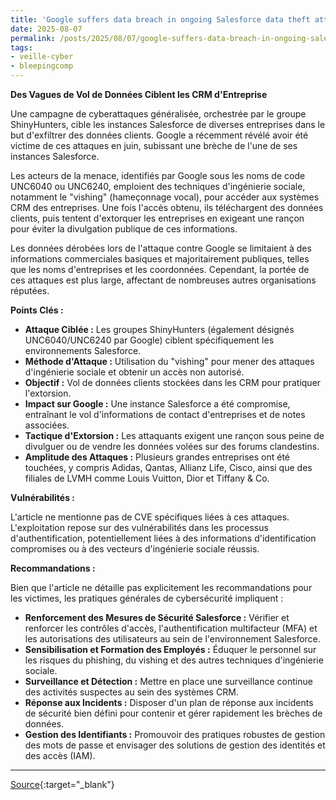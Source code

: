 ```yaml
---
title: 'Google suffers data breach in ongoing Salesforce data theft attacks'
date: 2025-08-07
permalink: /posts/2025/08/07/google-suffers-data-breach-in-ongoing-salesforce-data-theft-attacks/
tags:
- veille-cyber
- bleepingcomp
---
```

**Des Vagues de Vol de Données Ciblent les CRM d'Entreprise**

Une campagne de cyberattaques généralisée, orchestrée par le groupe ShinyHunters, cible les instances Salesforce de diverses entreprises dans le but d'exfiltrer des données clients. Google a récemment révélé avoir été victime de ces attaques en juin, subissant une brèche de l'une de ses instances Salesforce.

Les acteurs de la menace, identifiés par Google sous les noms de code UNC6040 ou UNC6240, emploient des techniques d'ingénierie sociale, notamment le "vishing" (hameçonnage vocal), pour accéder aux systèmes CRM des entreprises. Une fois l'accès obtenu, ils téléchargent des données clients, puis tentent d'extorquer les entreprises en exigeant une rançon pour éviter la divulgation publique de ces informations.

Les données dérobées lors de l'attaque contre Google se limitaient à des informations commerciales basiques et majoritairement publiques, telles que les noms d'entreprises et les coordonnées. Cependant, la portée de ces attaques est plus large, affectant de nombreuses autres organisations réputées.

**Points Clés :**

*   **Attaque Ciblée :** Les groupes ShinyHunters (également désignés UNC6040/UNC6240 par Google) ciblent spécifiquement les environnements Salesforce.
*   **Méthode d'Attaque :** Utilisation du "vishing" pour mener des attaques d'ingénierie sociale et obtenir un accès non autorisé.
*   **Objectif :** Vol de données clients stockées dans les CRM pour pratiquer l'extorsion.
*   **Impact sur Google :** Une instance Salesforce a été compromise, entraînant le vol d'informations de contact d'entreprises et de notes associées.
*   **Tactique d'Extorsion :** Les attaquants exigent une rançon sous peine de divulguer ou de vendre les données volées sur des forums clandestins.
*   **Amplitude des Attaques :** Plusieurs grandes entreprises ont été touchées, y compris Adidas, Qantas, Allianz Life, Cisco, ainsi que des filiales de LVMH comme Louis Vuitton, Dior et Tiffany & Co.

**Vulnérabilités :**

L'article ne mentionne pas de CVE spécifiques liées à ces attaques. L'exploitation repose sur des vulnérabilités dans les processus d'authentification, potentiellement liées à des informations d'identification compromises ou à des vecteurs d'ingénierie sociale réussis.

**Recommandations :**

Bien que l'article ne détaille pas explicitement les recommandations pour les victimes, les pratiques générales de cybersécurité impliquent :

*   **Renforcement des Mesures de Sécurité Salesforce :** Vérifier et renforcer les contrôles d'accès, l'authentification multifacteur (MFA) et les autorisations des utilisateurs au sein de l'environnement Salesforce.
*   **Sensibilisation et Formation des Employés :** Éduquer le personnel sur les risques du phishing, du vishing et des autres techniques d'ingénierie sociale.
*   **Surveillance et Détection :** Mettre en place une surveillance continue des activités suspectes au sein des systèmes CRM.
*   **Réponse aux Incidents :** Disposer d'un plan de réponse aux incidents de sécurité bien défini pour contenir et gérer rapidement les brèches de données.
*   **Gestion des Identifiants :** Promouvoir des pratiques robustes de gestion des mots de passe et envisager des solutions de gestion des identités et des accès (IAM).

---
[Source](https://www.bleepingcomputer.com/news/security/google-suffers-data-breach-in-ongoing-salesforce-data-theft-attacks/){:target="_blank"}
